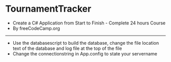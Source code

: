 # TournamentTracker
- Create a C# Application from Start to Finish - Complete 24 hours Course
- By freeCodeCamp.org

--------------------------------------------------------------------------
- Use the databasescript to build the database, change the file location text of the database and log file at the top of the file
- Change the connectionstring in App.config to state your servername
